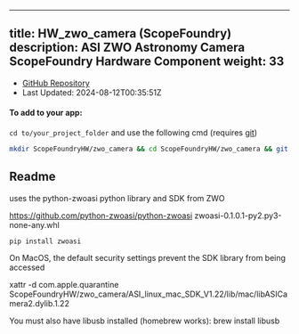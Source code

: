 
---
title: HW_zwo_camera (ScopeFoundry)
description: ASI ZWO Astronomy Camera ScopeFoundry Hardware Component
weight: 33
---
- [GitHub Repository](https://github.com/ScopeFoundry/HW_zwo_camera)
- Last Updated: 2024-08-12T00:35:51Z


#### To add to your app:

`cd to/your_project_folder` and use the following cmd (requires [git](/docs/100_development/20_git/))

```bash
mkdir ScopeFoundryHW/zwo_camera && cd ScopeFoundryHW/zwo_camera && git init --initial-branch=master && git remote add upstream_ScopeFoundry https://github.com/ScopeFoundry/HW_zwo_camera && git pull upstream_ScopeFoundry master && cd ../..
```

## Readme


uses the python-zwoasi python library and SDK from ZWO

https://github.com/python-zwoasi/python-zwoasi
zwoasi-0.1.0.1-py2.py3-none-any.whl

	pip install zwoasi

On MacOS, the default security settings prevent the SDK library from being accessed

xattr -d com.apple.quarantine ScopeFoundryHW/zwo_camera/ASI_linux_mac_SDK_V1.22/lib/mac/libASICamera2.dylib.1.22 

You must also have libusb installed (homebrew works):
	brew install libusb 


